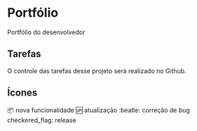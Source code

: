# Portfólio
Portfólio do desenvolvedor

## Tarefas

O controle das tarefas desse projeto será realizado no Github.

## Ícones

:package: nova funcionalidade
:up: atualização
:beatle: correção de bug
checkered_flag: release